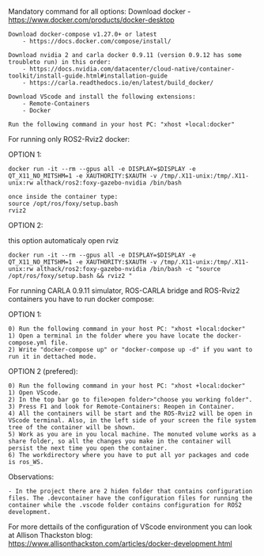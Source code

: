Mandatory command for all options:
	Download docker 
		- https://www.docker.com/products/docker-desktop
	
	Download docker-compose v1.27.0+ or latest 
		- https://docs.docker.com/compose/install/

	Download nvidia 2 and carla docker 0.9.11 (version 0.9.12 has some troubleto run) in this order:
		- https://docs.nvidia.com/datacenter/cloud-native/container-toolkit/install-guide.html#installation-guide
		- https://carla.readthedocs.io/en/latest/build_docker/
  
	Download VScode and install the following extensions:
		- Remote-Containers
		- Docker

	Run the following command in your host PC: "xhost +local:docker"

For running only ROS2-Rviz2 docker:

OPTION 1:

	docker run -it --rm --gpus all -e DISPLAY=$DISPLAY -e QT_X11_NO_MITSHM=1 -e XAUTHORITY:$XAUTH -v /tmp/.X11-unix:/tmp/.X11-unix:rw althack/ros2:foxy-gazebo-nvidia /bin/bash

	once inside the container type:
	source /opt/ros/foxy/setup.bash
	rviz2

OPTION 2:

this option automaticaly open rviz

	docker run -it --rm --gpus all -e DISPLAY=$DISPLAY -e QT_X11_NO_MITSHM=1 -e XAUTHORITY:$XAUTH -v /tmp/.X11-unix:/tmp/.X11-unix:rw althack/ros2:foxy-gazebo-nvidia /bin/bash -c "source /opt/ros/foxy/setup.bash && rviz2 "

For running CARLA 0.9.11 simulator, ROS-CARLA bridge and ROS-Rviz2 containers you have to run docker compose:

OPTION 1:

	0) Run the following command in your host PC: "xhost +local:docker"
	1) Open a terminal in the folder where you have locate the docker-compose.yml file.
	2) Write "docker-compose up" or "docker-compose up -d" if you want to run it in dettached mode.

OPTION 2 (prefered):

	0) Run the following command in your host PC: "xhost +local:docker"
	1) Open VScode.
	2) In the top bar go to file>open folder>"choose you working folder".
	3) Press F1 and look for Remote-Containers: Reopen in Container.
	4) All the containers will be start and the ROS-Rviz2 will be open in VScode terminal. Also, in the left side of your screen the file system tree of the container will be shown.
	5) Work as you are in you local machine. The monuted volume works as a share folder, so all the changes you make in the container will persist the next time you open the container.
	6) The workdirectory where you have to put all yor packages and code is ros_WS.
	
Observations:

	- In the project there are 2 hiden folder that contains configuration files. The .devcontainer have the configuration files for running the container while the .vscode folder contains configuration for ROS2 development.
	

For more dettails of the configuration of VScode environment you can look at Allison Thackston blog: 
https://www.allisonthackston.com/articles/docker-development.html





    
    
    
    
    
    
   

